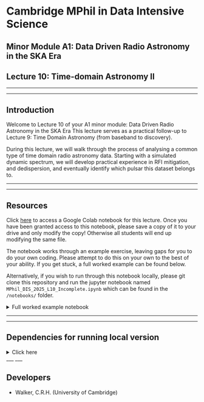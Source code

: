 # Cambridge MPhil in Data Intensive Science
## Minor Module A1: Data Driven Radio Astronomy in the SKA Era
## Lecture 10: Time-domain Astronomy II

___
___

## Introduction

Welcome to Lecture 10 of your A1 minor module: Data Driven Radio Astronomy in the SKA Era This lecture serves as a practical follow-up to Lecture 9: Time Domain Astronomy (from baseband to discovery).

During this lecture, we will walk through the process of analysing a common type of time domain radio astronomy data. Starting with a simulated dynamic spectrum, we will develop practical experience in RFI mitigation, and dedispersion, and eventually identify which pulsar this dataset belongs to.

___
___

## Resources

Click [here](https://colab.research.google.com/drive/1QoBDwtDhK2Wt6N2rbXBDVKEKsiwNnt_d?usp=sharing)  to access a Google Colab notebook for this lecture. Once you have been granted access to this notebook, please save a copy of it to your drive and only modify the copy! Otherwise all students will end up modifying the same file.

The notebook works through an example exercise, leaving gaps for you to do your own coding. Please attempt to do this on your own to the best of your ability. If you get stuck, a full worked example can be found below.

Alternatively, if you wish to run through this notebook locally, please git clone this repository and run the jupyter notebook named `MPhil_DIS_2025_L10_Incomplete.ipynb` which can be found in the `/notebooks/` folder.

<details>

<summary>Full worked example notebook</summary>

- [Click here](https://colab.research.google.com/drive/1MRjrVrVaK_0NIMR2eXPSXTYXdxQVEdY7?usp=sharing)
- NOTE: DO NOT MODIFY ANY OF THE CODE IN THIS WORKED EXAMPLE! It should serve as a reference for your personal notebook only. Save a copy of this worked example into your drive before you run it.

- Alternatively, if you wish to run through this notebook locally, please git clone this repository and run the jupyter notebook named `MPhil_DIS_2025_L10_Complete.ipynb` which can be found in the `/notebooks/` folder.

</details>

___
___

## Dependencies for running local version

<details>
<summary>Click here</summary>

- python
- numpy
- matplotlib
- scipy
- jupyter
- ipython

</details>
___
___

## Developers

- Walker, C.R.H. (University of Cambridge)
